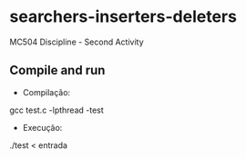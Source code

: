 # searchers-inserters-deleters
MC504 Discipline - Second Activity

## Compile and run

- Compilação:

gcc test.c -lpthread -test

- Execução:

./test < entrada
